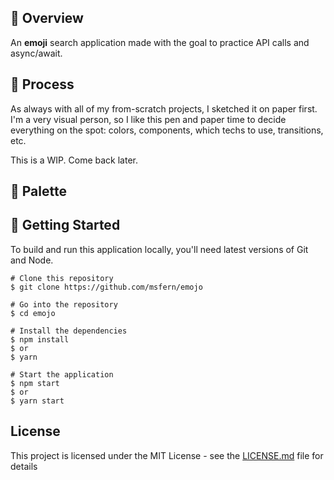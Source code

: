 <!-- ![Application Preview](print.png) -->

## 📙 Overview

An **emoji** search application made with the goal to practice API calls and async/await.

<!-- - **Typescript.** So useful yet it never really interested me until a while ago.
- **Local Storage saving.** Let's keep them stored data coming.
- **Transitions.** Making things pretty since (insert year here).
- **Styled Components.** Yep, it's time, baby.
- **Testing.** Time to close this wound and finally make amends with Jest and Enzyme -shivers-
- **Architecture.** Not a tech, but I've been told my code structure is making people get sick, so yeah.
- **Dark Mode.** IT'S EVERYWHERE. -->

## 🔨 Process

As always with all of my from-scratch projects, I sketched it on paper first. I'm a very visual person, so I like this pen and paper time to decide everything on the spot: colors, components, which techs to use, transitions, etc.

This is a WIP. Come back later.

## 🎨 Palette

<!-- | Color                            | Hex                             |                                                      
| -------------                    |:-------------:                  |
| ![#171219](https://placehold.it/15/171219/000000?text=+) | #171219 |
| ![#A39BA8](https://placehold.it/15/A39BA8/000000?text=+) | #A39BA8 |
| ![#FFFFFF](https://placehold.it/15/ffffff/000000?text=+) | #FFFFFF |
| ![#1170FF](https://placehold.it/15/1170FF/000000?text=+) | #1170FF |
| ![#DB5461](https://placehold.it/15/DB5461/000000?text=+) | #DB5461 |

**Font Family:** [Roboto](https://fonts.google.com/specimen/Roboto) -->

## 💾 Getting Started
To build and run this application locally, you'll need latest versions of Git and Node.

```
# Clone this repository
$ git clone https://github.com/msfern/emojo

# Go into the repository
$ cd emojo

# Install the dependencies
$ npm install 
$ or
$ yarn

# Start the application
$ npm start 
$ or
$ yarn start
```

## License

This project is licensed under the MIT License - see the [LICENSE.md](LICENSE.md) file for details